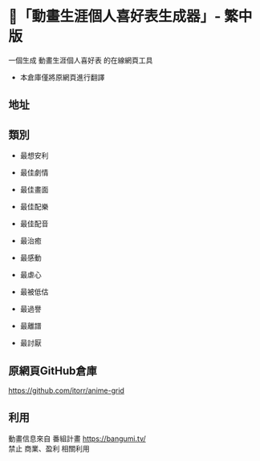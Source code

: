 # 🤖「動畫生涯個人喜好表生成器」- 繁中版
一個生成 動畫生涯個人喜好表 的在線網頁工具
* 本倉庫僅將原網頁進行翻譯

## 地址

## 類別
* 最想安利

* 最佳劇情

* 最佳畫面

* 最佳配樂

* 最佳配音

* 最治癒

* 最感動

* 最虐心

* 最被低估

* 最過譽

* 最離譜

* 最討厭

## 原網頁GitHub倉庫
https://github.com/itorr/anime-grid

## 利用
動畫信息來自 番組計畫 https://bangumi.tv/  
禁止 商業、盈利 相關利用
